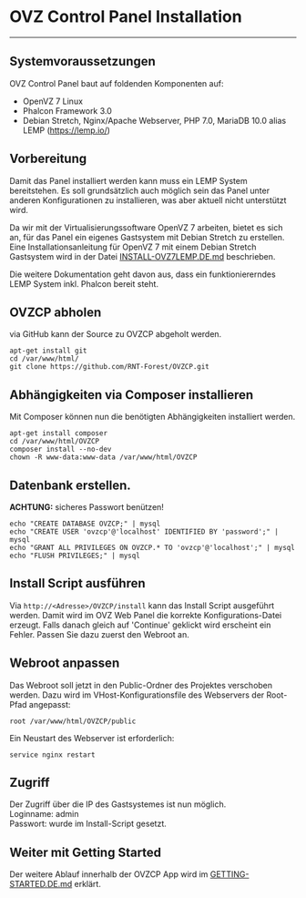# OVZ Control Panel Installation
---
## Systemvoraussetzungen
OVZ Control Panel baut auf foldenden Komponenten auf:
- OpenVZ 7 Linux
- Phalcon Framework 3.0
- Debian Stretch, Nginx/Apache Webserver, PHP 7.0, MariaDB 10.0 alias LEMP (https://lemp.io/)

## Vorbereitung
Damit das Panel installiert werden kann muss ein LEMP System bereitstehen. Es soll grundsätzlich auch möglich sein das Panel unter anderen Konfigurationen zu installieren, was aber aktuell nicht unterstützt wird.

Da wir mit der Virtualisierungssoftware OpenVZ 7 arbeiten, bietet es sich an, für das Panel ein eigenes Gastsystem mit Debian Stretch zu erstellen. Eine Installationsanleitung für OpenVZ 7 mit einem Debian Stretch Gastsystem wird in der Datei [INSTALL-OVZ7LEMP.DE.md](INSTALL-OVZ7LEMP.DE.md) beschrieben.

Die weitere Dokumentation geht davon aus, dass ein funktioniererndes LEMP System inkl. Phalcon bereit steht.

## OVZCP abholen
via GitHub kann der Source zu OVZCP abgeholt werden.
```
apt-get install git
cd /var/www/html/
git clone https://github.com/RNT-Forest/OVZCP.git
```

## Abhängigkeiten via Composer installieren
Mit Composer können nun die benötigten Abhängigkeiten installiert werden.
```
apt-get install composer
cd /var/www/html/OVZCP
composer install --no-dev
chown -R www-data:www-data /var/www/html/OVZCP 
```

## Datenbank erstellen. 
**ACHTUNG:** sicheres Passwort benützen! 
```
echo "CREATE DATABASE OVZCP;" | mysql
echo "CREATE USER 'ovzcp'@'localhost' IDENTIFIED BY 'password';" | mysql
echo "GRANT ALL PRIVILEGES ON OVZCP.* TO 'ovzcp'@'localhost';" | mysql
echo "FLUSH PRIVILEGES;" | mysql
```

## Install Script ausführen
Via `http://<Adresse>/OVZCP/install` kann das Install Script ausgeführt werden.
Damit wird im OVZ Web Panel die korrekte Konfigurations-Datei erzeugt. Falls danach gleich auf 'Continue' geklickt wird
erscheint ein Fehler. Passen Sie dazu zuerst den Webroot an.

## Webroot anpassen
Das Webroot soll jetzt in den Public-Ordner des Projektes verschoben werden. Dazu wird im VHost-Konfigurationsfile des Webservers der Root-Pfad angepasst:
```
root /var/www/html/OVZCP/public
```
Ein Neustart des Webserver ist erforderlich:
```
service nginx restart
```

## Zugriff
Der Zugriff über die IP des Gastsystemes ist nun möglich.  
Loginname: admin  
Passwort: wurde im Install-Script gesetzt.

## Weiter mit Getting Started
Der weitere Ablauf innerhalb der OVZCP App wird im [GETTING-STARTED.DE.md](GETTING-STARTED.DE.md) erklärt.

